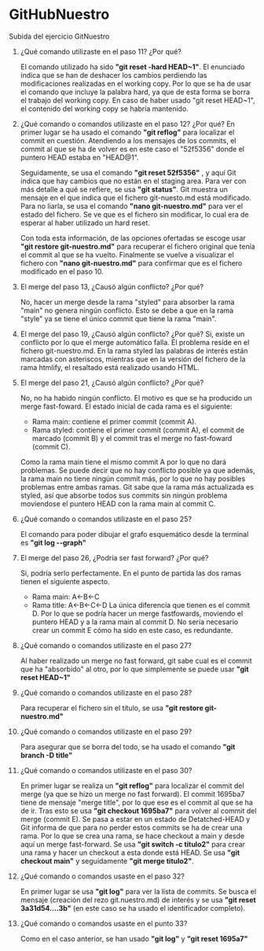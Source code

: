 # GitHubNuestro
Subida del ejercicio GitNuestro

1. ¿Qué comando utilizaste en el paso 11? ¿Por qué?

	El comando utilizado ha sido **"git reset -hard HEAD~1"**.
El enunciado indica que se han de deshacer los cambios perdiendo las 
modificaciones realizadas en el working copy. Por lo que se ha de usar el
comando que incluye la palabra hard, ya que de esta forma se borra el 
trabajo del working copy. En caso de haber usado "git reset HEAD~1",
el contenido del working copy se habría mantenido.

2. ¿Qué comando o comandos utilizaste en el paso 12? ¿Por qué?
	En primer lugar se ha usado el comando **"git reflog"** para localizar el 
commit en cuestión. Atendiendo a los mensajes de los commits, el commit al 
que se ha de volver es en este caso el "52f5356" donde el puntero HEAD 
estaba en "HEAD@1".

	Seguidamente, se usa el comando **"git reset 52f5356"** , y aquí Git 
indica que hay cambios que no están en el staging area. Para ver con más 
detalle a qué se refiere, se usa **"git status"**. Git muestra un mensaje 
en el que indica  que el fichero git-nuesto.md está modificado. Para no 
liarla, se usa el comando **"nano git-nuestro.md"** para ver el estado del 
fichero. Se ve que es el fichero sin modificar, lo cual era de esperar al 
haber utilizado un hard reset.

	Con toda esta información, de las opciones ofertadas se escoge usar **"git 
restore git-nuestro.md"** para recuperar el fichero original que tenía el 
commit al que se ha vuelto. Finalmente se vuelve a visualizar el fichero 
con **"nano git-nuestro.md"** para confirmar que es el fichero modificado 
en el paso 10.

3. El merge del paso 13, ¿Causó algún conflicto? ¿Por qué?

	No, hacer un merge desde la rama "styled" para absorber la rama "main" 
no genera ningún conflicto. Esto se debe a que en la rama "style" ya se 
tiene el único commit que tiene la rama "main".

4. El merge del paso 19, ¿Causó algún conflicto? ¿Por qué?
	Si, existe un conflicto por lo que el merge automático falla. El 
problema reside en el fichero git-nuestro.md. En la rama styled las 
palabras de interés están marcadas con asteriscos, mientras que en la 
versión del fichero de la rama htmlify, el resaltado está realizado usando 
HTML.

5. El merge del paso 21, ¿Causó algún conflicto? ¿Por qué?

	No, no ha habido ningún conflicto. El motivo es que se ha producido un 
merge fast-foward. El estado inicial de cada rama es el siguiente:
    * Rama main: contiene el primer commit (commit A).
    * Rama styled: contiene el primer commit (commit A), el commit de 
marcado (commit B) y el commit tras el merge no fast-foward (commit C).

	Como la rama main tiene el mismo commit A por lo que no dará problemas. 
Se puede decir que no hay conflicto posible ya que además, la rama main no 
tiene ningún commit más, por lo que no hay posibles problemas entre ambas 
ramas. Git sabe que la rama más actualizada es styled, así que absorbe 
todos sus commits sin ningún problema moviendose el puntero HEAD con la 
rama main al commit C.

6. ¿Qué comando o comandos utilizaste en el paso 25?

	El comando para poder dibujar el grafo esquemático desde la terminal 
es **"git log --graph"**

7. El merge del paso 26, ¿Podría ser fast forward? ¿Por qué?

	Si, podría serlo perfectamente. En el punto de partida las dos ramas 
tienen el siguiente aspecto.
    * Rama main: A<-B<-C
    * Rama title: A<-B<-C<-D
	La única diferencia que tienen es el commit D. Por lo que se podría 
hacer un merge fastfowards, moviendo el puntero HEAD y a la rama main al 
commit D. No sería necesario crear un commit E cómo ha sido en este caso, 
es redundante.

8. ¿Qué comando o comandos utilizaste en el paso 27?
    
	Al haber realizado un merge no fast forward, git sabe cual es el 
commit que ha "absorbido" al otro, por lo que simplemente se puede usar 
**"git reset HEAD~1"**

9. ¿Qué comando o comandos utilizaste en el paso 28?

	Para recuperar el fichero sin el título, se usa **"git restore 
git-nuestro.md"** 

10. ¿Qué comando o comandos utilizaste en el paso 29?

	Para asegurar que se borra del todo, se ha usado el comando **"git 
branch -D title"**

11. ¿Qué comando o comandos utilizaste en el paso 30?

	En primer lugar se realiza un **"git reflog"** para localizar el commit 
del merge (ya que se hizo un merge no fast forward). El commit 1695ba7 
tiene de mensaje "merge title", por lo que ese es el commit al que se ha 
de ir. Tras esto se usa **"git checkout 1695ba7"** para volver al commit 
del merge (commit E).
	Se pasa a estar en un estado de Detatched-HEAD y Git informa de que para 
no perder estos commits se ha de crear una rama. Por lo que se crea una 
rama, se hace checkout a main y desde aquí un merge fast-forward.
	Se usa **"git switch -c titulo2"** para crear una rama y hacer un checkout 
a esta donde está HEAD.
Se usa **"git checkout main"** y seguidamente **"git merge titulo2"**.

12. ¿Qué comando o comandos usaste en el paso 32?

	En primer lugar se usa **"git log"** para ver la lista de commits. Se 
busca el mensaje (creación del rezo git.nuestro.md) de interés y se usa 
**"git reset 3a31d54....3b"** (en este caso se ha usado el identificador 
completo).

13. ¿Qué comando o comandos usaste en el punto 33?

	Como en el caso anterior, se han usado **"git log"** y **"git reset 
1695a7"**


